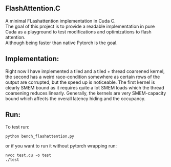 ## FlashAttention.C
A minimal FLashattention implementation in Cuda C. \
The goal of this project is to provide a readable implementation in pure Cuda as a playground to test modifications and optimizations to flash attention.\
Although being faster than native Pytorch is the goal.
## Implementation:
Right now I have implemented a tiled and a tiled + thread coarsened kernel, the second has a weird race-condition somewhere as certain rows of the output are corrupted, but the speed up is noticeable. The first kernel is clearly SMEM bound as it requires quite a lot SMEM loads which the thread coarsening reduces linearly. Generally, the kernels are very SMEM-capacity bound which affects the overall latency hiding and the occupancy.
## Run:
To test run:
```
python bench_flashattention.py
```
or if you want to run it without pytorch wrapping run:
```
nvcc test.cu -o test
./test
```
